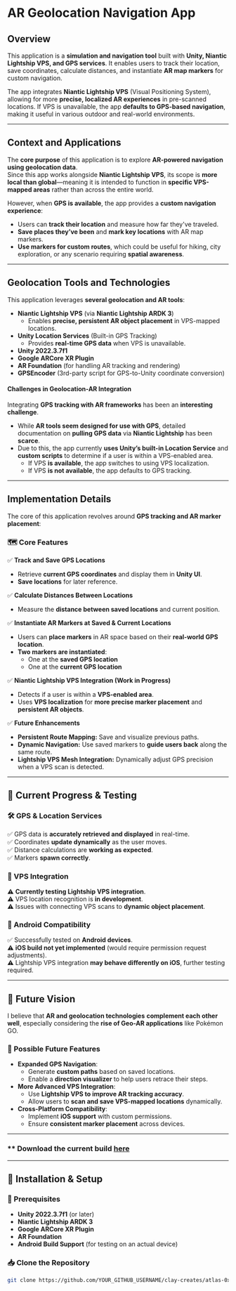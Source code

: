 # AR Geolocation Navigation App

## **Overview**
This application is a **simulation and navigation tool** built with **Unity, Niantic Lightship VPS, and GPS services**. It enables users to track their location, save coordinates, calculate distances, and instantiate **AR map markers** for custom navigation.  

The app integrates **Niantic Lightship VPS** (Visual Positioning System), allowing for more **precise, localized AR experiences** in pre-scanned locations. If VPS is unavailable, the app **defaults to GPS-based navigation**, making it useful in various outdoor and real-world environments.

---

## **Context and Applications**
The **core purpose** of this application is to explore **AR-powered navigation using geolocation data**.  
Since this app works alongside **Niantic Lightship VPS**, its scope is **more local than global**—meaning it is intended to function in **specific VPS-mapped areas** rather than across the entire world.

However, when **GPS is available**, the app provides a **custom navigation experience**:
- Users can **track their location** and measure how far they've traveled.
- **Save places they’ve been** and **mark key locations** with AR map markers.
- **Use markers for custom routes**, which could be useful for hiking, city exploration, or any scenario requiring **spatial awareness**.

---

## **Geolocation Tools and Technologies**
This application leverages **several geolocation and AR tools**:

- **Niantic Lightship VPS** (via **Niantic Lightship ARDK 3**)  
  - Enables **precise, persistent AR object placement** in VPS-mapped locations.
- **Unity Location Services** (Built-in GPS Tracking)  
  - Provides **real-time GPS data** when VPS is unavailable.
- **Unity 2022.3.7f1**
- **Google ARCore XR Plugin**
- **AR Foundation** (for handling AR tracking and rendering)
- **GPSEncoder** (3rd-party script for GPS-to-Unity coordinate conversion)

#### **Challenges in Geolocation-AR Integration**
Integrating **GPS tracking with AR frameworks** has been an **interesting challenge**.  
- While **AR tools seem designed for use with GPS**, detailed documentation on **pulling GPS data** via **Niantic Lightship** has been **scarce**.
- Due to this, the app currently **uses Unity’s built-in Location Service** and **custom scripts** to determine if a user is within a VPS-enabled area.  
  - If VPS **is available**, the app switches to using VPS localization.
  - If VPS **is not available**, the app defaults to GPS tracking.

---

## **Implementation Details**
The core of this application revolves around **GPS tracking and AR marker placement**:

### **🗺️ Core Features**
✅ **Track and Save GPS Locations**  
- Retrieve **current GPS coordinates** and display them in **Unity UI**.  
- **Save locations** for later reference.  

✅ **Calculate Distances Between Locations**  
- Measure the **distance between saved locations** and current position.  

✅ **Instantiate AR Markers at Saved & Current Locations**  
- Users can **place markers** in AR space based on their **real-world GPS location**.  
- **Two markers are instantiated**:  
  - One at the **saved GPS location**  
  - One at the **current GPS location**  

✅ **Niantic Lightship VPS Integration (Work in Progress)**  
- Detects if a user is within a **VPS-enabled area**.  
- Uses **VPS localization** for **more precise marker placement** and **persistent AR objects**.

✅ **Future Enhancements**
- **Persistent Route Mapping:** Save and visualize previous paths.  
- **Dynamic Navigation:** Use saved markers to **guide users back** along the same route.  
- **Lightship VPS Mesh Integration:** Dynamically adjust GPS precision when a VPS scan is detected.

---

## **🚀 Current Progress & Testing**
### **🛠️ GPS & Location Services**
✅ GPS data is **accurately retrieved and displayed** in real-time.  
✅ Coordinates **update dynamically** as the user moves.  
✅ Distance calculations are **working as expected**.  
✅ Markers **spawn correctly**.

### **🔬 VPS Integration**
⚠️ **Currently testing Lightship VPS integration**.  
⚠️ VPS location recognition is **in development**.  
⚠️ Issues with connecting VPS scans to **dynamic object placement**.

### **📱 Android Compatibility**
✅ Successfully tested on **Android devices**.  
⚠️ **iOS build not yet implemented** (would require permission request adjustments).  
⚠️ Lightship VPS integration **may behave differently on iOS**, further testing required.

---

## **🔮 Future Vision**
I believe that **AR and geolocation technologies** **complement each other well**, especially considering the **rise of Geo-AR applications** like Pokémon GO.  

### **🔹 Possible Future Features**
- **Expanded GPS Navigation**:  
  - Generate **custom paths** based on saved locations.  
  - Enable a **direction visualizer** to help users retrace their steps.  
- **More Advanced VPS Integration**:  
  - Use **Lightship VPS to improve AR tracking accuracy**.  
  - Allow users to **scan and save VPS-mapped locations** dynamically.  
- **Cross-Platform Compatibility**:  
  - Implement **iOS support** with custom permissions.  
  - Ensure **consistent marker placement** across devices.

---

### ** Download the current build [here](https://drive.google.com/file/d/1b8DYVGv22zKzD4wcxEfH9wB3vMmtnTtd/view?usp=sharing) 

---

## **📌 Installation & Setup**
### **🔧 Prerequisites**
- **Unity 2022.3.7f1** (or later)
- **Niantic Lightship ARDK 3**
- **Google ARCore XR Plugin**
- **AR Foundation**
- **Android Build Support** (for testing on an actual device)

### **📥 Clone the Repository**
```sh
git clone https://github.com/YOUR_GITHUB_USERNAME/clay-creates/atlas-0x0F-unity-location-based.git
